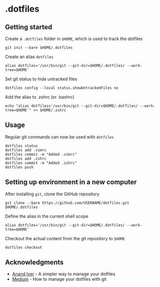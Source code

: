 # .dotfiles

## Getting started
Create a `.dotfiles` folder in `$HOME`, which is used to track the dotfiles
```
git init --bare $HOME/.dotfiles
```

Create an alias `dotfiles`
```
alias dotfiles='/usr/bin/git --git-dir=$HOME/.dotfiles/ --work-tree=$HOME'
```

Set git status to hide untracked files
```
dotfiles config --local status.showUntrackedFiles no
```

Add the alias to .zshrc (or .bashrc)
```
echo "alias dotfiles='/usr/bin/git --git-dir=$HOME/.dotfiles/ --work-tree=$HOME'" >> $HOME/.zshrc
```

## Usage
Regular git commands can now be used with `dotfiles`
```
dotfiles status
dotfiles add .vimrc
dotfiles commit -m "Added .vimrc"
dotfiles add .zshrc
dotfiles commit -m "Added .zshrc"
dotfiles push
```

## Setting up environment in a new computer
After installing `git`, clone the GitHub repository
```
git clone --bare https://github.com/USERNAME/dotfiles.git $HOME/.dotfiles
```
Define the alias in the current shell scope
```
alias dotfiles='/usr/bin/git --git-dir=$HOME/.dotfiles/ --work-tree=$HOME'
```
Checkout the actual content from the git repository to `$HOME`
```
dotfiles checkout
```

## Acknowledgments

* [Anand Iyer](https://www.anand-iyer.com/blog/2018/a-simpler-way-to-manage-your-dotfiles.html) - A simpler way to manage your dotfiles
* [Medium](https://medium.com/toutsbrasil/how-to-manage-your-dotfiles-with-git-f7aeed8adf8b) - How to manage your dotfiles with git

